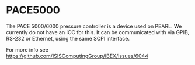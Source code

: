 # PACE5000

The PACE 5000/6000 pressure controller is a device used on PEARL. We currently do not have an IOC for this. It can be communicated with via GPIB, RS-232 or Ethernet, using the same SCPI interface. 

For more info see https://github.com/ISISComputingGroup/IBEX/issues/6044 